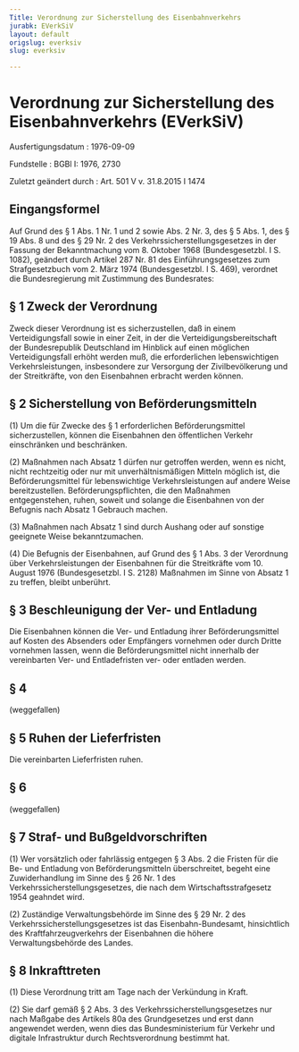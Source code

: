 ```yaml
---
Title: Verordnung zur Sicherstellung des Eisenbahnverkehrs
jurabk: EVerkSiV
layout: default
origslug: everksiv
slug: everksiv

---
```


# Verordnung zur Sicherstellung des Eisenbahnverkehrs (EVerkSiV)

Ausfertigungsdatum
:   1976-09-09

Fundstelle
:   BGBl I: 1976, 2730

Zuletzt geändert durch
:   Art. 501 V v. 31.8.2015 I 1474


## Eingangsformel

Auf Grund des § 1 Abs. 1 Nr. 1 und 2 sowie Abs. 2 Nr. 3, des § 5 Abs.
1, des § 19 Abs. 8 und des § 29 Nr. 2 des
Verkehrssicherstellungsgesetzes in der Fassung der Bekanntmachung vom
8\. Oktober 1968 (Bundesgesetzbl. I S. 1082), geändert durch Artikel
287 Nr. 81 des Einführungsgesetzes zum Strafgesetzbuch vom 2. März
1974 (Bundesgesetzbl. I S. 469), verordnet die Bundesregierung mit
Zustimmung des Bundesrates:


## § 1 Zweck der Verordnung

Zweck dieser Verordnung ist es sicherzustellen, daß in einem
Verteidigungsfall sowie in einer Zeit, in der die
Verteidigungsbereitschaft der Bundesrepublik Deutschland im Hinblick
auf einen möglichen Verteidigungsfall erhöht werden muß, die
erforderlichen lebenswichtigen Verkehrsleistungen, insbesondere zur
Versorgung der Zivilbevölkerung und der Streitkräfte, von den
Eisenbahnen erbracht werden können.


## § 2 Sicherstellung von Beförderungsmitteln

(1) Um die für Zwecke des § 1 erforderlichen Beförderungsmittel
sicherzustellen, können die Eisenbahnen den öffentlichen Verkehr
einschränken und beschränken.

(2) Maßnahmen nach Absatz 1 dürfen nur getroffen werden, wenn es
nicht, nicht rechtzeitig oder nur mit unverhältnismäßigen Mitteln
möglich ist, die Beförderungsmittel für lebenswichtige
Verkehrsleistungen auf andere Weise bereitzustellen.
Beförderungspflichten, die den Maßnahmen entgegenstehen, ruhen, soweit
und solange die Eisenbahnen von der Befugnis nach Absatz 1 Gebrauch
machen.

(3) Maßnahmen nach Absatz 1 sind durch Aushang oder auf sonstige
geeignete Weise bekanntzumachen.

(4) Die Befugnis der Eisenbahnen, auf Grund des § 1 Abs. 3 der
Verordnung über Verkehrsleistungen der Eisenbahnen für die
Streitkräfte vom 10. August 1976 (Bundesgesetzbl. I S. 2128) Maßnahmen
im Sinne von Absatz 1 zu treffen, bleibt unberührt.


## § 3 Beschleunigung der Ver- und Entladung

Die Eisenbahnen können die Ver- und Entladung ihrer Beförderungsmittel
auf Kosten des Absenders oder Empfängers vornehmen oder durch Dritte
vornehmen lassen, wenn die Beförderungsmittel nicht innerhalb der
vereinbarten Ver- und Entladefristen ver- oder entladen werden.


## § 4

(weggefallen)


## § 5 Ruhen der Lieferfristen

Die vereinbarten Lieferfristen ruhen.


## § 6

(weggefallen)


## § 7 Straf- und Bußgeldvorschriften

(1) Wer vorsätzlich oder fahrlässig entgegen § 3 Abs. 2 die Fristen
für die Be- und Entladung von Beförderungsmitteln überschreitet,
begeht eine Zuwiderhandlung im Sinne des § 26 Nr. 1 des
Verkehrssicherstellungsgesetzes, die nach dem Wirtschaftsstrafgesetz
1954 geahndet wird.

(2) Zuständige Verwaltungsbehörde im Sinne des § 29 Nr. 2 des
Verkehrssicherstellungsgesetzes ist das Eisenbahn-Bundesamt,
hinsichtlich des Kraftfahrzeugverkehrs der Eisenbahnen die höhere
Verwaltungsbehörde des Landes.


## § 8 Inkrafttreten

(1) Diese Verordnung tritt am Tage nach der Verkündung in Kraft.

(2) Sie darf gemäß § 2 Abs. 3 des Verkehrssicherstellungsgesetzes nur
nach Maßgabe des Artikels 80a des Grundgesetzes und erst dann
angewendet werden, wenn dies das Bundesministerium für Verkehr und
digitale Infrastruktur durch Rechtsverordnung bestimmt hat.

